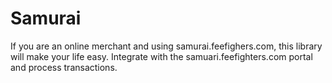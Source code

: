 Samurai
=======

If you are an online merchant and using samurai.feefighers.com, this library will
make your life easy. Integrate with the samuari.feefighters.com portal and 
process transactions.
